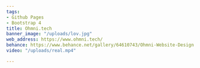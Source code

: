 ```yaml
---
tags:
- Github Pages
- Bootstrap 4
title: Ohmni.tech
banner_image: "/uploads/lov.jpg"
web_address: https://www.ohmni.tech/
behance: https://www.behance.net/gallery/64610743/Ohmni-Website-Design
video: "/uploads/real.mp4"

---
```


